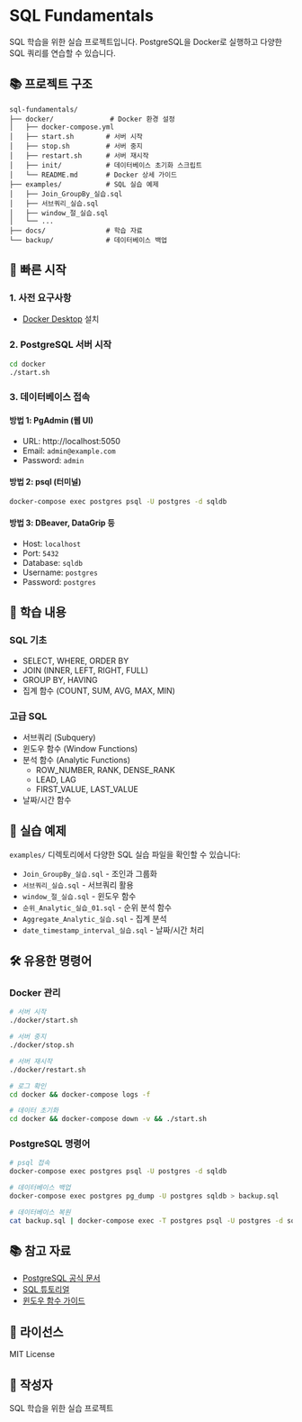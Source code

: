 # SQL Fundamentals

SQL 학습을 위한 실습 프로젝트입니다. PostgreSQL을 Docker로 실행하고 다양한 SQL 쿼리를 연습할 수 있습니다.

## 📚 프로젝트 구조

```
sql-fundamentals/
├── docker/              # Docker 환경 설정
│   ├── docker-compose.yml
│   ├── start.sh        # 서버 시작
│   ├── stop.sh         # 서버 중지
│   ├── restart.sh      # 서버 재시작
│   ├── init/           # 데이터베이스 초기화 스크립트
│   └── README.md       # Docker 상세 가이드
├── examples/           # SQL 실습 예제
│   ├── Join_GroupBy_실습.sql
│   ├── 서브쿼리_실습.sql
│   ├── window_절_실습.sql
│   └── ...
├── docs/               # 학습 자료
└── backup/             # 데이터베이스 백업
```

## 🚀 빠른 시작

### 1. 사전 요구사항

- [Docker Desktop](https://www.docker.com/products/docker-desktop) 설치

### 2. PostgreSQL 서버 시작

```bash
cd docker
./start.sh
```

### 3. 데이터베이스 접속

#### 방법 1: PgAdmin (웹 UI)
- URL: http://localhost:5050
- Email: `admin@example.com`
- Password: `admin`

#### 방법 2: psql (터미널)
```bash
docker-compose exec postgres psql -U postgres -d sqldb
```

#### 방법 3: DBeaver, DataGrip 등
- Host: `localhost`
- Port: `5432`
- Database: `sqldb`
- Username: `postgres`
- Password: `postgres`

## 📖 학습 내용

### SQL 기초
- SELECT, WHERE, ORDER BY
- JOIN (INNER, LEFT, RIGHT, FULL)
- GROUP BY, HAVING
- 집계 함수 (COUNT, SUM, AVG, MAX, MIN)

### 고급 SQL
- 서브쿼리 (Subquery)
- 윈도우 함수 (Window Functions)
- 분석 함수 (Analytic Functions)
  - ROW_NUMBER, RANK, DENSE_RANK
  - LEAD, LAG
  - FIRST_VALUE, LAST_VALUE
- 날짜/시간 함수

## 📝 실습 예제

`examples/` 디렉토리에서 다양한 SQL 실습 파일을 확인할 수 있습니다:

- `Join_GroupBy_실습.sql` - 조인과 그룹화
- `서브쿼리_실습.sql` - 서브쿼리 활용
- `window_절_실습.sql` - 윈도우 함수
- `순위_Analytic_실습_01.sql` - 순위 분석 함수
- `Aggregate_Analytic_실습.sql` - 집계 분석
- `date_timestamp_interval_실습.sql` - 날짜/시간 처리

## 🛠️ 유용한 명령어

### Docker 관리
```bash
# 서버 시작
./docker/start.sh

# 서버 중지
./docker/stop.sh

# 서버 재시작
./docker/restart.sh

# 로그 확인
cd docker && docker-compose logs -f

# 데이터 초기화
cd docker && docker-compose down -v && ./start.sh
```

### PostgreSQL 명령어
```bash
# psql 접속
docker-compose exec postgres psql -U postgres -d sqldb

# 데이터베이스 백업
docker-compose exec postgres pg_dump -U postgres sqldb > backup.sql

# 데이터베이스 복원
cat backup.sql | docker-compose exec -T postgres psql -U postgres -d sqldb
```

## 📚 참고 자료

- [PostgreSQL 공식 문서](https://www.postgresql.org/docs/)
- [SQL 튜토리얼](https://www.postgresql.org/docs/current/tutorial.html)
- [윈도우 함수 가이드](https://www.postgresql.org/docs/current/tutorial-window.html)

## 📄 라이선스

MIT License

## 👤 작성자

SQL 학습을 위한 실습 프로젝트

